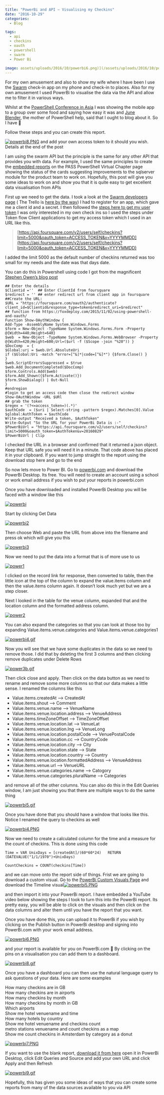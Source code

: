 ```yaml
---
title: "PowerBi and API – Visualising my Checkins"
date: "2016-10-29"
categories:
  - Blog

tags:
  - api
  - checkins
  - oauth
  - powershell
  - swarm
  - Power Bi
 
image: assets/uploads/2016/10/powerbi6.png)](/assets/uploads/2016/10/powerbi6.png
---
```

For my own amusement and also to show my wife where I have been I use the [Swarm](https://www.swarmapp.com/) check-in app on my phone and check-in to places. Also for my own amusement I used PowerBi to visualise the data via the API and allow me to filter it in various ways.

Whilst at the [PowerShell Conference in Asia](/psconfasia-2016/) I was showing the mobile app to a group over some food and saying how easy it was and [June Blender](http://twitter.com/@juneb_get_help), the mother of PowerShell help, said that I ought to blog about it. So I have 🙂

Follow these steps and you can create this report.

[![powerbi8.PNG](/assets/uploads/2016/10/powerbi8.png)](/assets/uploads/2016/10/powerbi8.png) and add your own access token to it should you wish. Details at the end of the post

I am using the swarm API but the principle is the same for any other API that provides you with data. For example, I used the same principles to create the [embedded reports](http://powershell.sqlpass.org/Reporting.aspx) on the PASS PowerShell Virtual Chapter page showing the status of the cards suggesting improvements to the sqlserver module for the product team to work on. Hopefully, this post will give you some ideas to work on and show you that it is quite easy to get excellent data visualisation from APIs

First up we need to get the data. I took a look at the [Swarm developers page](https://developer.foursquare.com/) ( The Trello is [here by the way](https://developers.trello.com/advanced-reference)) I had to register for an app, which gave me a client id and a secret. I then followed the [steps here to get my user token](https://developer.foursquare.com/overview/auth.html) I was only interested in my own check ins so I used the steps under Token flow Client applications to get my access token which I used in an URL like this.

> [https://api.foursquare.com/v2/users/self/checkins?limit=5000&oauth_token=ACCESS_TOKEN&v=YYYYMMDD](https://api.foursquare.com/v2/users/self/checkins?limit=5000&oauth_token=ACCESS_TOKEN&v=YYYYMMDD)

I added the limit 5000 as the default number of checkins returned was too small for my needs and the date was that days date.

You can do this in Powershell using code I got from the magnificent [Stephen Owen’s blog post](https://foxdeploy.com/2015/11/02/using-powershell-and-oauth/)
```
## Enter the details
$Clientid =''  ## Enter ClientId from foursquare
$redirect = '' ## enter redirect url from client app in foursquare
##Create the URL:
$URL = "https://foursquare.com/oauth2/authenticate?client_id=$Clientid&response_type=token&redirect_uri=$redirect"
## function from https://foxdeploy.com/2015/11/02/using-powershell-and-oauth/
Function Show-OAuthWindow {
Add-Type -AssemblyName System.Windows.Forms
$form = New-Object -TypeName System.Windows.Forms.Form -Property @{Width=440;Height=640}
$web  = New-Object -TypeName System.Windows.Forms.WebBrowser -Property @{Width=420;Height=600;Url=($url -f ($Scope -join "%20")) }
$DocComp  = {
$Global:uri = $web.Url.AbsoluteUri
if ($Global:Uri -match "error=[^&]*|code=[^&]*") {$form.Close() }
}
$web.ScriptErrorsSuppressed = $true
$web.Add_DocumentCompleted($DocComp)
$form.Controls.Add($web)
$form.Add_Shown({$form.Activate()})
$form.ShowDialog() | Out-Null
}
#endregion
#login to get an access code then close the redirect window
Show-OAuthWindow -URL $URl
## grab the token
$regex = '(?<=access_token=)(.*)'
$authCode  = ($uri | Select-string -pattern $regex).Matches[0].Value
$global:AuthToken = $authCode
Write-output "Received a token, $AuthToken"
Write-Output "So the URL for your PowerBi Data is :-"
$PowerBiUrl = "https://api.foursquare.com/v2/users/self/checkins?limit=5000&oauth_token=$AuthToken&v=20160829"
$PowerBiUrl | Clip
```
I checked the URL in a browser and confirmed that it returned a json object. Keep that URL safe you will need it in a minute. That code above has placed it in your clipboard. If you want to jump straight to the report using the download stop here and go to the end

So now lets move to Power BI. Go to [powerbi.com](http://powerbi.com) and download the PowerBi Desktop. Its free. You will need to create an account using a school or work email address if you wish to put your reports in powerbi.com

Once you have downloaded and installed PowerBi Desktop you will be faced with a window like this

[![powerbi](/assets/uploads/2016/10/powerbi.png)](/assets/uploads/2016/10/powerbi.png)

Start by clicking Get Data

[![powerbi2](/assets/uploads/2016/10/powerbi2.png)](/assets/uploads/2016/10/powerbi2.png)

Then choose Web and paste the URL from above into the filename and press ok which will give you this

[![powerbi3](/assets/uploads/2016/10/powerbi3.png)](/assets/uploads/2016/10/powerbi3.png)

Now we need to put the data into a format that is of more use to us

[![power1](/assets/uploads/2016/10/power1.gif)](/assets/uploads/2016/10/power1.gif)

I clicked on the record link for response, then converted to table, then the little icon at the top of the column to expand the value.items column and then the value.items column again. It doesn’t look much yet but we are a step closer.

Next I looked in the table for the venue column, expanded that and the location column and the formatted address column.

[![power2](/assets/uploads/2016/10/power2.gif)](/assets/uploads/2016/10/power2.gif)

You can also expand the categories so that you can look at those too by expanding Value.items.venue.categories and Value.items.venue.categories1

[![powerbi4.gif](/assets/uploads/2016/10/powerbi4.gif)](/assets/uploads/2016/10/powerbi4.gif)

Now you will see that we have some duplicates in the data so we need to remove those. I did that by deleting the first 3 columns and then clicking remove duplicates under Delete Rows

[![power3b.gif](/assets/uploads/2016/10/power3b.gif)](/assets/uploads/2016/10/power3b.gif)

Then click close and apply. Then click on the data button as we need to rename and remove some more columns so that our data makes a little sense. I renamed the columns like this

  - Value.items.createdAt –> CreatedAt  
  - Value.items.shout –> Comment  
  - Value.items.venue.name –> VenueName  
  - Value.items.venue.location.address –> VenueAddress  
  - Value.items.timeZoneOffset –> TimeZoneOffset  
  - Value.items.venue.location.lat –> VenueLat  
  - Value.items.venue.location.lng –> VenueLong  
  - Value.items.venue.location.postalCode –>  VenuePostalCode  
  - Value.items.venue.location.cc –> CountryCode  
  - Value.items.venue.location.city –> City  
  - Value.items.venue.location.state –> State  
  - Value.items.venue.location.country –> Country  
  - Value.items.venue.location.formattedAddress –>  VenueAddress  
  - Value.items.venue.url –> VenueURL  
  - Value.items.venue.categories.name –> Catogory  
  - Value.items.venue.categories.pluralName –> Categories

and remove all of the other columns. You can also do this in the Edit Queries window, I am just showing you that there are multiple ways to do the same thing

[![powerbi5.gif](/assets/uploads/2016/10/powerbi5.gif)](/assets/uploads/2016/10/powerbi5.gif)

Once you have done that you should have a window that looks like this. Notice I renamed the query to checkins as well

[![powerbi4.PNG](/assets/uploads/2016/10/powerbi4.png)](/assets/uploads/2016/10/powerbi4.png)

Now we need to create a calculated column for the time and a measure for the count of checkins. This is done using this code

`Time = VAR UnixDays = [createdAt]/(60*60*24)  
RETURN (DATEVALUE("1/1/1970")+UnixDays)`

`CountCheckins = COUNT(checkins[Time])`

and we can move onto the report side of things. Frist we are going to download a custom visual. Go to the [PowerBi Custom Visuals Page](https://app.powerbi.com/visuals/) and download the Timeline visual[![powerbi5.PNG](/assets/uploads/2016/10/powerbi5.png)](/assets/uploads/2016/10/powerbi5.png)

and then import it into your PowerBi report. I have embedded a YouTube video below showing the steps I took to turn this into the PowerBi report. Its pretty easy, you will be able to click on the visuals and then click on the data columns and alter them until you have the report that you want.

Once you have done this, you can upload it to PowerBi if you wish by clicking on the Publish button in PowerBi desktop and signing into PowerBi.com with your work email address.

[![powerbi6.PNG](/assets/uploads/2016/10/powerbi6.png)](/assets/uploads/2016/10/powerbi6.png)

and your report is available for you on PowerBi.com 🙂 By clicking on the pins on a visualisation you can add them to a dashboard.

[![powerbi8.gif](/assets/uploads/2016/10/powerbi8.gif)](/assets/uploads/2016/10/powerbi8.gif)

Once you have a dashboard you can then use the natural language query to ask questions of your data. Here are some examples

How many checkins are in GB  
How many checkins are in airports  
How many checkins by month  
How many checkins by month in GB  
Which airports  
Show me hotel venuename and time  
How many hotels by country  
Show me hotel venuename and checkins count  
metro stations venuename and count checkins as a map  
Show me count checkins in Amsterdam by category as a donut

[![powerbi7.PNG](/assets/uploads/2016/10/powerbi7.png)](/assets/uploads/2016/10/powerbi7.png)

If you want to use the blank report, [download it from here](https://github.com/SQLDBAWithABeard/Presentations/blob/master/PowerBi%20and%20Api%20Blog%20Demo.pbix) open it in PowerBi Desktop, click Edit Queries and Source and add your own URL and click Apply and then Refresh

[![powerbi9.gif](/assets/uploads/2016/10/powerbi9.gif)](/assets/uploads/2016/10/powerbi9.gif)

Hopefully, this has given you some ideas of ways that you can create some reports from many of the data sources available to you via API
